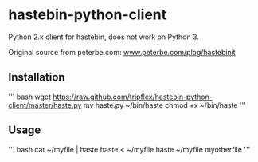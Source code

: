hastebin-python-client
======================

Python 2.x client for hastebin, does not work on Python 3.

Original source from peterbe.com:
www.peterbe.com/plog/hastebinit

## Installation
''' bash
wget https://raw.github.com/tripflex/hastebin-python-client/master/haste.py
mv haste.py ~/bin/haste
chmod +x ~/bin/haste
'''

## Usage
''' bash
cat ~/myfile | haste
haste < ~/myfile
haste ~/myfile myotherfile
'''
